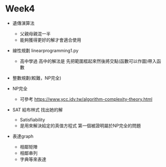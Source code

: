 # Week4
* 遺傳演算法 
   * 父親母親混一半 
   * 能夠獲得更好的解才會適合使用
* 線性規劃 linearprogramming1.py 
   * 高中學過 高中的解法是 先把範圍框起來然後將交點(函數可以作圖)帶入函數
* 整數規劃(較難，NP完全) 
   
* NP完全
    * 可參考 https://www.ycc.idv.tw/algorithm-complexity-theory.html

* SAT 給布林式 找出她的解
    * Satisfiability
    * 是用來解決給定的真值方程式
    第一個被證明屬於NP完全的問題
* 表達graph 
    * 相鄰矩陣 
    * 相鄰串列 
    * 字典等來表達